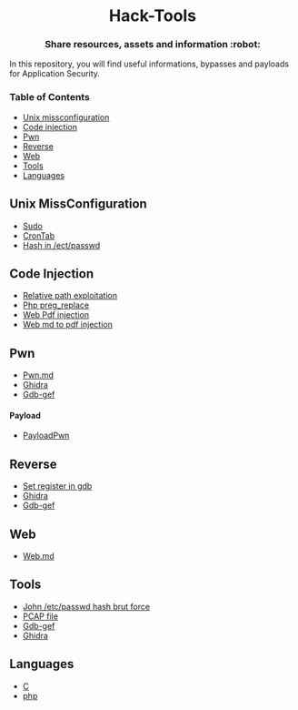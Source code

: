 <h1 align="center">Hack-Tools</h1>

<h3 align="center">
  Share resources, assets and information :robot:
</h3>

In this repository, you will find useful informations, bypasses and payloads for Application Security.

### Table of Contents

- [Unix missconfiguration](#Unix-missconfiguration)
- [Code injection](#code-injection)
- [Pwn](#pwn)
- [Reverse](#reverse)
- [Web](#web)
- [Tools](#tools)
- [Languages](#languages)

## Unix MissConfiguration

- [Sudo](missConfig/sudo.md)
- [CronTab](missConfig/crontab.md)
- [Hash in /ect/passwd](/tools/john.md)

## Code Injection

- [Relative path exploitation](injection/relative_path_binary.md)
- [Php preg_replace](language/php/preg_replace.md)
- [Web Pdf injection](/web/pdf-injection.md)
- [Web md to pdf injection](/web/md-to-pdf-injection.md)

## Pwn

- [Pwn.md](/pwn/pwn.md)
- [Ghidra](tools/ghidra.md)
- [Gdb-gef](tools/gdb/gdb-gef.md)

#### Payload

- [PayloadPwn](pwn/payload.py)

## Reverse

- [Set register in gdb](/tools/gdb/gdb-set-register.md)
- [Ghidra](tools/ghidra.md)
- [Gdb-gef](tools/gdb/gdb-gef.md)

## Web

- [Web.md](/web/web.md)

## Tools

- [John /etc/passwd hash brut force](tools/john.md)
- [PCAP file](tools/pcap.md)
- [Gdb-gef](tools/gdb/gdb-gef.md)
- [Ghidra](tools/ghidra.md)

## Languages

- [C](language/c/c.md)
- [php](language/php/php.md)